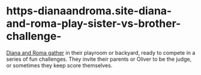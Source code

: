 # https-dianaandroma.site-diana-and-roma-play-sister-vs-brother-challenge-
[Diana and Roma gather](https://dianaandroma.site/diana-and-roma-play-sister-vs-brother-challenge/) in their playroom or backyard, ready to compete in a series of fun challenges. They invite their parents or Oliver to be the judge, or sometimes they keep score themselves.
